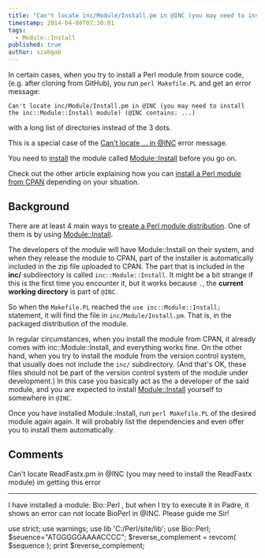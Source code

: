 ```yaml
---
title: "Can't locate inc/Module/Install.pm in @INC (you may need to install the inc::Module::Install module) (@INC contains: ...)"
timestamp: 2014-04-08T07:30:01
tags:
  - Module::Install
published: true
author: szabgab
---
```



In certain cases, when you try to install a Perl module from source code, (e.g. after cloning from GitHub),
you run `perl Makefile.PL` and get an error message:

```
Can't locate inc/Module/Install.pm in @INC (you may need to install the inc::Module::Install module) (@INC contains: ...)
```
with a long list of directories instead of the 3 dots.


This is a special case of the [Can't locate ... in @INC](/cant-locate-in-inc) error message.

You need to [install](/how-to-install-a-perl-module-from-cpan) the module called
[Module::Install](https://metacpan.org/pod/Module::Install) before you go on.

Check out the other article explaining how you can [install a Perl module from CPAN](/how-to-install-a-perl-module-from-cpan)
depending on your situation.


## Background

There are at least 4 main ways to [create a Perl module distribution](/minimal-requirement-to-build-a-sane-cpan-package).
One of them is by using [Module::Install](https://metacpan.org/pod/Module::Install).

The developers of the module will have Module::Install on their system, and when they release the module to CPAN,
part of the installer is automatically included in the zip file uploaded to CPAN. The part that is included in the
<b>inc/</b> subdirectory is called `inc::Module::Install`. It might be a bit strange if this is the first time
you encounter it, but it works because `.`, the <b>current working directory</b> is part of `@INC`.

So when the `Makefile.PL` reached the `use inc::Module::Install;` statement, it will find the file in
`inc/Module/Install.pm`. That is, in the packaged distribution of the module.

In regular circumstances, when you install the module from CPAN, it already comes with inc::Module::Install, and
everything works fine. On the other hand, when you try to install the module from the version control system,
that usually does not include the `inc/` subdirectory. (And that's OK, these files should not be part of the
version control system of the module under development.) In this case you basically act as the a developer of the said
module, and you are expected to install [Module::Install](https://metacpan.org/pod/Module::Install) yourself
to somewhere in `@INC`.

Once you have installed Module::Install, run `perl Makefile.PL` of the desired module again again.
It will probably list the dependencies and even offer you to install them automatically.

## Comments

Can't locate ReadFastx.pm in @INC (you may need to install the ReadFastx module) im getting this error

<hr>

I have installed a module: Bio::Perl , but when I try to execute it in Padre, it shows an error can not locate BioPerl in @INC. Please guide me Sir!

use strict;
use warnings;
use lib 'C:/Perl/site/lib';
use Bio::Perl;
$seuence="ATGGGGGAAAACCCC";
$reverse_complement = revcom( $sequence );
print $reverse_complement;



